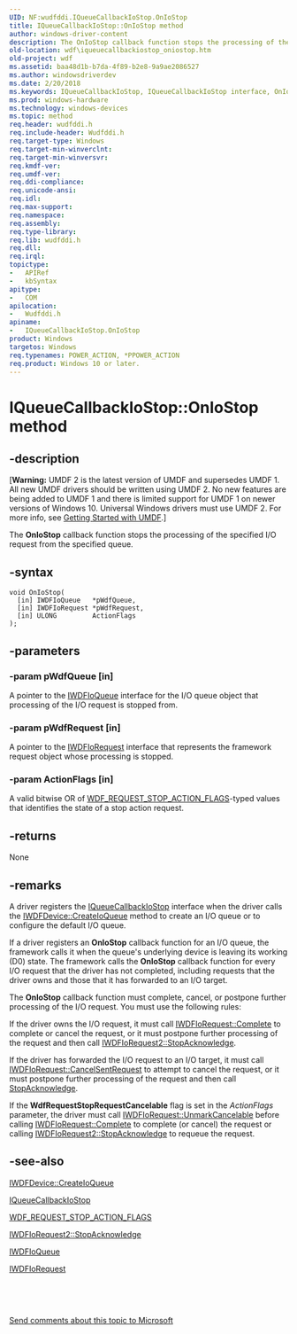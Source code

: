 ```yaml
---
UID: NF:wudfddi.IQueueCallbackIoStop.OnIoStop
title: IQueueCallbackIoStop::OnIoStop method
author: windows-driver-content
description: The OnIoStop callback function stops the processing of the specified I/O request from the specified queue.
old-location: wdf\iqueuecallbackiostop_oniostop.htm
old-project: wdf
ms.assetid: baa48d1b-b7da-4f89-b2e8-9a9ae2086527
ms.author: windowsdriverdev
ms.date: 2/20/2018
ms.keywords: IQueueCallbackIoStop, IQueueCallbackIoStop interface, OnIoStop method, IQueueCallbackIoStop::OnIoStop, OnIoStop method, OnIoStop method, IQueueCallbackIoStop interface, OnIoStop,IQueueCallbackIoStop.OnIoStop, UMDFQueueObjectRef_5de69aa4-be79-45c4-9ee4-1628741ca249.xml, umdf.iqueuecallbackiostop_oniostop, wdf.iqueuecallbackiostop_oniostop, wudfddi/IQueueCallbackIoStop::OnIoStop
ms.prod: windows-hardware
ms.technology: windows-devices
ms.topic: method
req.header: wudfddi.h
req.include-header: Wudfddi.h
req.target-type: Windows
req.target-min-winverclnt: 
req.target-min-winversvr: 
req.kmdf-ver: 
req.umdf-ver: 
req.ddi-compliance: 
req.unicode-ansi: 
req.idl: 
req.max-support: 
req.namespace: 
req.assembly: 
req.type-library: 
req.lib: wudfddi.h
req.dll: 
req.irql: 
topictype:
-	APIRef
-	kbSyntax
apitype:
-	COM
apilocation:
-	Wudfddi.h
apiname:
-	IQueueCallbackIoStop.OnIoStop
product: Windows
targetos: Windows
req.typenames: POWER_ACTION, *PPOWER_ACTION
req.product: Windows 10 or later.
---
```


# IQueueCallbackIoStop::OnIoStop method


## -description


<p class="CCE_Message">[<b>Warning:</b> UMDF 2 is the latest version of UMDF and supersedes UMDF 1.  All new UMDF drivers should be written using UMDF 2.  No new features are being added to UMDF 1 and there is limited support for UMDF 1 on newer versions of Windows 10.  Universal Windows drivers must use UMDF 2.  For more info, see <a href="https://docs.microsoft.com/en-us/windows-hardware/drivers/wdf/getting-started-with-umdf-version-2">Getting Started with UMDF</a>.]

The <b>OnIoStop</b> callback function stops the processing of the specified I/O request from the specified queue. 


## -syntax


````
void OnIoStop(
  [in] IWDFIoQueue   *pWdfQueue,
  [in] IWDFIoRequest *pWdfRequest,
  [in] ULONG         ActionFlags
);
````


## -parameters




### -param pWdfQueue [in]

A pointer to the <a href="..\wudfddi\nn-wudfddi-iwdfioqueue.md">IWDFIoQueue</a> interface for the I/O queue object that processing of the I/O request is stopped from. 


### -param pWdfRequest [in]

A pointer to the <a href="..\wudfddi\nn-wudfddi-iwdfiorequest.md">IWDFIoRequest</a> interface that represents the framework request object whose processing is stopped. 


### -param ActionFlags [in]

A valid bitwise OR of <a href="..\wudfddi_types\ne-wudfddi_types-_wdf_request_stop_action_flags.md">WDF_REQUEST_STOP_ACTION_FLAGS</a>-typed values that identifies the state of a stop action request.


## -returns



None




## -remarks



A driver registers the <a href="..\wudfddi\nn-wudfddi-iqueuecallbackiostop.md">IQueueCallbackIoStop</a> interface when the driver calls the <a href="https://msdn.microsoft.com/library/windows/hardware/ff557020">IWDFDevice::CreateIoQueue</a> method to create an I/O queue or to configure the default I/O queue. 

If a driver registers an <b>OnIoStop</b> callback function for an I/O queue, the framework calls it when the queue's underlying device is leaving its working (D0) state. The framework calls the <b>OnIoStop</b> callback function for every I/O request that the driver has not completed, including requests that the driver owns and those that it has forwarded to an I/O target.

The <b>OnIoStop</b> callback function must complete, cancel, or postpone further processing of the I/O request. You must use the following rules:

If the driver owns the I/O request, it must call <a href="https://msdn.microsoft.com/library/windows/hardware/ff559070">IWDFIoRequest::Complete</a> to complete or cancel the request, or it must postpone further processing of the request and then call <a href="https://msdn.microsoft.com/library/windows/hardware/ff559051">IWDFIoRequest2::StopAcknowledge</a>.

If the driver has forwarded the I/O request to an I/O target, it must call <a href="https://msdn.microsoft.com/library/windows/hardware/ff559067">IWDFIoRequest::CancelSentRequest</a> to attempt to cancel the request, or it must postpone further processing of the request and then call <a href="https://msdn.microsoft.com/af4ae2c0-b1e1-45af-bd0e-3b9a91566caa">StopAcknowledge</a>.

If the <b>WdfRequestStopRequestCancelable</b> flag is set in the <i>ActionFlags</i> parameter, the driver must call <a href="https://msdn.microsoft.com/library/windows/hardware/ff559163">IWDFIoRequest::UnmarkCancelable</a> before calling <a href="https://msdn.microsoft.com/library/windows/hardware/ff559070">IWDFIoRequest::Complete</a> to complete (or cancel) the request or calling <a href="https://msdn.microsoft.com/library/windows/hardware/ff559051">IWDFIoRequest2::StopAcknowledge</a> to requeue the request.




## -see-also

<a href="https://msdn.microsoft.com/library/windows/hardware/ff557020">IWDFDevice::CreateIoQueue</a>



<a href="..\wudfddi\nn-wudfddi-iqueuecallbackiostop.md">IQueueCallbackIoStop</a>



<a href="..\wudfddi_types\ne-wudfddi_types-_wdf_request_stop_action_flags.md">WDF_REQUEST_STOP_ACTION_FLAGS</a>



<a href="https://msdn.microsoft.com/library/windows/hardware/ff559051">IWDFIoRequest2::StopAcknowledge</a>



<a href="..\wudfddi\nn-wudfddi-iwdfioqueue.md">IWDFIoQueue</a>



<a href="..\wudfddi\nn-wudfddi-iwdfiorequest.md">IWDFIoRequest</a>



 

 

<a href="mailto:wsddocfb@microsoft.com?subject=Documentation%20feedback [wdf\wdf]:%20IQueueCallbackIoStop::OnIoStop method%20 RELEASE:%20(2/20/2018)&amp;body=%0A%0APRIVACY STATEMENT%0A%0AWe use your feedback to improve the documentation. We don't use your email address for any other purpose, and we'll remove your email address from our system after the issue that you're reporting is fixed. While we're working to fix this issue, we might send you an email message to ask for more info. Later, we might also send you an email message to let you know that we've addressed your feedback.%0A%0AFor more info about Microsoft's privacy policy, see http://privacy.microsoft.com/en-us/default.aspx." title="Send comments about this topic to Microsoft">Send comments about this topic to Microsoft</a>

